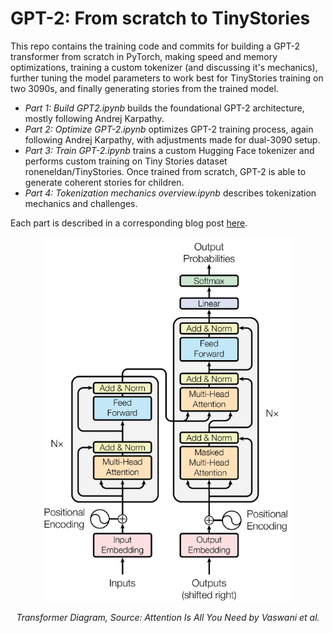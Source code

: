 # GPT-2: From scratch to TinyStories
This repo contains the training code and commits for building a GPT-2 transformer from scratch in PyTorch, making speed and memory optimizations, training a custom tokenizer (and discussing it's mechanics), further tuning the model parameters to work best for TinyStories training on two 3090s, and finally generating stories from the trained model.  
- *Part 1: Build GPT2.ipynb* builds the foundational GPT-2 architecture, mostly following Andrej Karpathy.
- *Part 2: Optimize GPT-2.ipynb* optimizes GPT-2 training process, again following Andrej Karpathy, with adjustments made for dual-3090 setup.
- *Part 3: Train GPT-2.ipynb* trains a custom Hugging Face tokenizer and performs custom training on Tiny Stories dataset roneneldan/TinyStories. Once trained from scratch, GPT-2 is able to generate coherent stories for children.
- *Part 4: Tokenization mechanics overview.ipynb* describes tokenization mechanics and challenges.
  
Each part is described in a corresponding blog post [here](https://dpopovvelasco.dev/posts.html).
<div align="center">
  <img src="assets/transformer_orig.png" alt="Transformer Diagram" width="400" />
  <p><em>Transformer Diagram, Source: Attention Is All You Need by Vaswani et al.</em></p>
</div>
